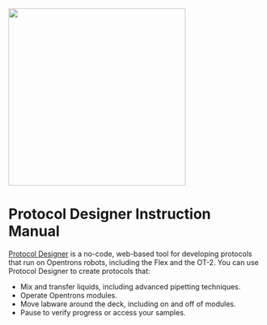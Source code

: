 <img src="/images/tm-opentrons-full-blackcolor.png" height=350 width=350>

# **Protocol Designer Instruction Manual**

[Protocol Designer](https://designer.opentrons.com/) is a no-code, web-based tool for developing protocols that run on Opentrons robots, including the Flex and the OT-2. You can use Protocol Designer to create protocols that: 

* Mix and transfer liquids, including advanced pipetting techniques.
* Operate Opentrons modules.
* Move labware around the deck, including on and off of modules.
* Pause to verify progress or access your samples. 




